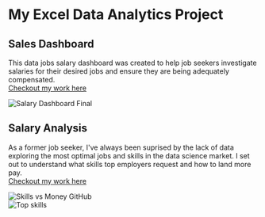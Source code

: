 # My Excel Data Analytics Project  

## Sales Dashboard
This data jobs salary dashboard was created to help job seekers investigate salaries for their desired jobs and ensure they are being adequately
compensated.  
[Checkout my work here](Project_1-Dashboard)    

![Salary Dashboard Final](https://github.com/user-attachments/assets/2e74725b-bb0e-4122-8133-e62a21d87197)    

## Salary Analysis
As a former job seeker, I've always been suprised by the lack of data exploring the most optimal jobs and skills in the data science market. I set
out to understand what skills top employers request and how to land more pay.   
[Checkout my work here](Project%202)  

![Skills vs Money GitHub](https://github.com/user-attachments/assets/d880397d-b01e-4496-bb57-0195b0940f8a)  
![Top skills](https://github.com/user-attachments/assets/0c1bb57d-88e5-4e51-adbc-5093c3d76e08)

